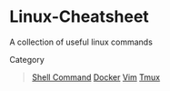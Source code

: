 # Linux-Cheatsheet
A collection of useful linux commands

Category

> [Shell Command](https://github.com/hyfung/Linux-Cheatsheet/blob/white/Useful_Commands.md)
> [Docker](https://github.com/hyfung/Linux-Cheatsheet/blob/white/Docker_Cheatsheet.md)
> [Vim](https://github.com/hyfung/Linux-Cheatsheet/blob/white/Vim_Cheatsheet.md)
> [Tmux](https://github.com/hyfung/Linux-Cheatsheet/blob/white/Tmux_Cheatsheet.md)

